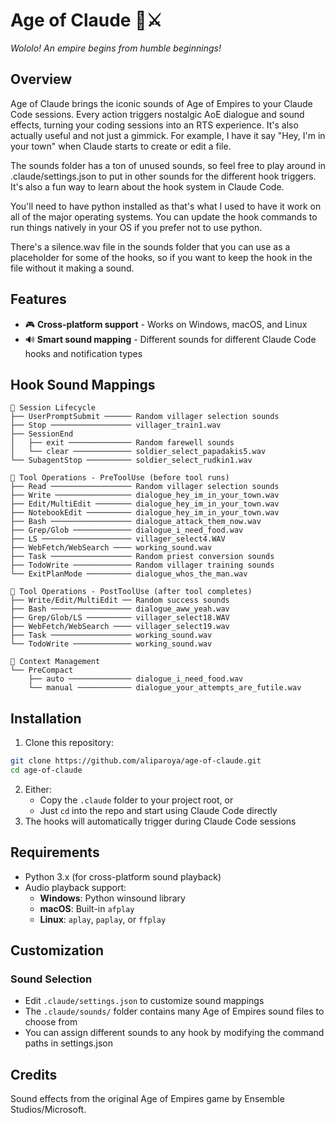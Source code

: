 # Age of Claude 🏰⚔️

*Wololo! An empire begins from humble beginnings!*

## Overview

Age of Claude brings the iconic sounds of Age of Empires to your Claude Code sessions. Every action triggers nostalgic AoE dialogue and sound effects, turning your coding sessions into an RTS experience. It's also actually useful and not just a gimmick. For example, I have it say "Hey, I'm in your town" when Claude starts to create or edit a file. 

The sounds folder has a ton of unused sounds, so feel free to play around in .claude/settings.json to put in other sounds for the different hook triggers. It's also a fun way to learn about the hook system in Claude Code.

You'll need to have python installed as that's what I used to have it work on all of the major operating systems. You can update the hook commands to run things natively in your OS if you prefer not to use python.

There's a silence.wav file in the sounds folder that you can use as a placeholder for some of the hooks, so if you want to keep the hook in the file without it making a sound.

## Features

- 🎮 **Cross-platform support** - Works on Windows, macOS, and Linux
- 🔊 **Smart sound mapping** - Different sounds for different Claude Code hooks and notification types

## Hook Sound Mappings

```
📁 Session Lifecycle
├── UserPromptSubmit ────── Random villager selection sounds
├── Stop ────────────────── villager_train1.wav
├── SessionEnd 
│   ├── exit ────────────── Random farewell sounds
│   └── clear ───────────── soldier_select_papadakis5.wav
└── SubagentStop ────────── soldier_select_rudkin1.wav

📁 Tool Operations - PreToolUse (before tool runs)
├── Read ────────────────── Random villager selection sounds
├── Write ───────────────── dialogue_hey_im_in_your_town.wav
├── Edit/MultiEdit ──────── dialogue_hey_im_in_your_town.wav
├── NotebookEdit ────────── dialogue_hey_im_in_your_town.wav
├── Bash ────────────────── dialogue_attack_them_now.wav
├── Grep/Glob ───────────── dialogue_i_need_food.wav
├── LS ──────────────────── villager_select4.WAV
├── WebFetch/WebSearch ──── working_sound.wav
├── Task ────────────────── Random priest conversion sounds
├── TodoWrite ───────────── Random villager training sounds
└── ExitPlanMode ────────── dialogue_whos_the_man.wav

📁 Tool Operations - PostToolUse (after tool completes)
├── Write/Edit/MultiEdit ── Random success sounds
├── Bash ────────────────── dialogue_aww_yeah.wav
├── Grep/Glob/LS ────────── villager_select18.WAV
├── WebFetch/WebSearch ──── villager_select19.wav
├── Task ────────────────── working_sound.wav
└── TodoWrite ───────────── working_sound.wav

📁 Context Management
└── PreCompact
    ├── auto ────────────── dialogue_i_need_food.wav
    └── manual ──────────── dialogue_your_attempts_are_futile.wav
```

## Installation

1. Clone this repository:
```bash
git clone https://github.com/aliparoya/age-of-claude.git
cd age-of-claude
```

2. Either:
   - Copy the `.claude` folder to your project root, or
   - Just `cd` into the repo and start using Claude Code directly
3. The hooks will automatically trigger during Claude Code sessions

## Requirements

- Python 3.x (for cross-platform sound playback)
- Audio playback support:
  - **Windows**: Python winsound library
  - **macOS**: Built-in `afplay`
  - **Linux**: `aplay`, `paplay`, or `ffplay`

## Customization

### Sound Selection
- Edit `.claude/settings.json` to customize sound mappings
- The `.claude/sounds/` folder contains many Age of Empires sound files to choose from
- You can assign different sounds to any hook by modifying the command paths in settings.json


## Credits

Sound effects from the original Age of Empires game by Ensemble Studios/Microsoft.
